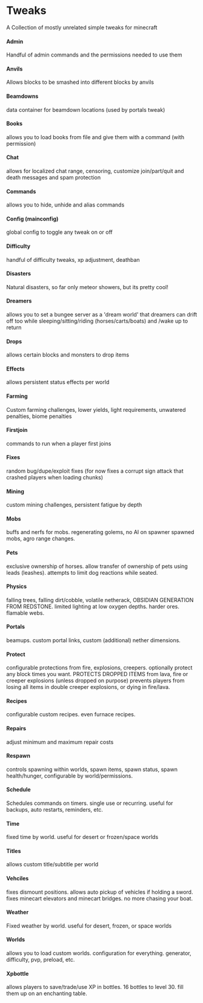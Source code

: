 Tweaks
======

A Collection of mostly unrelated simple tweaks for minecraft

#### Admin
Handful of admin commands and the permissions needed to use them

#### Anvils
Allows blocks to be smashed into different blocks by anvils

#### Beamdowns
data container for beamdown locations (used by portals tweak)

#### Books
allows you to load books from file and give them with a command (with permission)

#### Chat
allows for localized chat range, censoring, customize join/part/quit and death messages and spam protection

#### Commands
allows you to hide, unhide and alias commands

#### Config (mainconfig)
global config to toggle any tweak on or off

#### Difficulty
handful of difficulty tweaks, xp adjustment, deathban

#### Disasters
Natural disasters, so far only meteor showers, but its pretty cool!

#### Dreamers
allows you to set a bungee server as a 'dream world' that dreamers can drift off too while sleeping/sitting/riding (horses/carts/boats) and /wake up to return

#### Drops
allows certain blocks and monsters to drop items

#### Effects
allows persistent status effects per world

#### Farming
Custom farming challenges, lower yields, light requirements, unwatered penalties, biome penalties

#### Firstjoin
commands to run when a player first joins

#### Fixes
random bug/dupe/exploit fixes (for now fixes a corrupt sign attack that crashed players when loading chunks)

#### Mining
custom mining challenges, persistent fatigue by depth

#### Mobs
buffs and nerfs for mobs. regenerating golems, no AI on spawner spawned mobs, agro range changes.

#### Pets
exclusive ownership of horses. allow transfer of ownership of pets using leads (leashes). attempts to limit dog reactions while seated.

#### Physics
falling trees, falling dirt/cobble, volatile netherack, OBSIDIAN GENERATION FROM REDSTONE. limited lighting at low oxygen depths. harder ores. flamable webs.

#### Portals
beamups. custom portal links, custom (additional) nether dimensions.

#### Protect
configurable protections from fire, explosions, creepers. optionally protect any block times you want. PROTECTS DROPPED ITEMS from lava, fire or creeper explosions (unless dropped on purpose) prevents players from losing all items in double creeper explosions, or dying in fire/lava.

#### Recipes
configurable custom recipes. even furnace recipes.

#### Repairs
adjust minimum and maximum repair costs

#### Respawn
controls spawning within worlds, spawn items, spawn status, spawn health/hunger, configurable by world/permissions.

#### Schedule
Schedules commands on timers. single use or recurring. useful for backups, auto restarts, reminders, etc.

#### Time
fixed time by world. useful for desert or frozen/space worlds

#### Titles
allows custom title/subtitle per world

#### Vehciles
fixes dismount positions. allows auto pickup of vehicles if holding a sword. fixes minecart elevators and minecart bridges. no more chasing your boat.

#### Weather
Fixed weather by world. useful for desert, frozen, or space worlds

#### Worlds
allows you to load custom worlds. configuration for everything. generator, difficulty, pvp, preload, etc.

#### Xpbottle
allows players to save/trade/use XP in bottles. 16 bottles to level 30. fill them up on an enchanting table.

